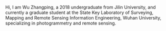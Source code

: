 Hi, I am Wu Zhangping, a 2018 undergraduate from Jilin University, and currently a graduate student at the State Key Laboratory of Surveying, Mapping and Remote Sensing Information Engineering, Wuhan University, specializing in photogrammetry and remote sensing.
